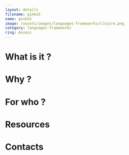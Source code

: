 ```yaml
---
layout: details
filename: ginko5 
name: ginko5
image: /assets/images/languages-frameworks/clojure.png
category: languages-frameworks
ring: Assess
---
```


# What is it ?

# Why ?

# For who ?

# Resources

# Contacts
